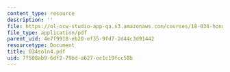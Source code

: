 ```yaml
---
content_type: resource
description: ''
file: https://ol-ocw-studio-app-qa.s3.amazonaws.com/courses/18-034-honors-differential-equations-spring-2004/7f508ab96df279bda627ec1c19fcc58b_034soln4.pdf
file_type: application/pdf
parent_uid: 4e7f9918-eb20-ef35-9fd7-2d44c3d91442
resourcetype: Document
title: 034soln4.pdf
uid: 7f508ab9-6df2-79bd-a627-ec1c19fcc58b
---
```

